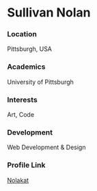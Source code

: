 # Sullivan Nolan

### Location

Pittsburgh, USA

### Academics

University of Pittsburgh

### Interests

Art, Code

### Development

Web Development & Design

### Profile Link

[Nolakat](https://github.com/nolakat)
